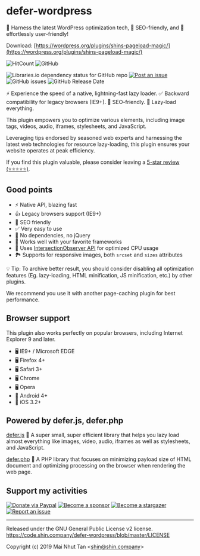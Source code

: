 # defer-wordpress

🥇 Harness the latest WordPress optimization tech, 💯 SEO-friendly, and 🔰 effortlessly user-friendly!

Download: [https://wordpress.org/plugins/shins-pageload-magic/](https://wordpress.org/plugins/shins-pageload-magic/)

![HitCount](http://hits.dwyl.com/shinsenter/defer-wordpress.svg)
![GitHub](https://img.shields.io/github/license/shinsenter/defer-wordpress.svg)

![Libraries.io dependency status for GitHub repo](https://img.shields.io/librariesio/github/shinsenter/defer-wordpress.svg)
[![Post an issue](https://img.shields.io/badge/contributions-welcome-brightgreen.svg?style=flat)](https://code.shin.company/defer-wordpress/issues)
![GitHub issues](https://img.shields.io/github/issues-raw/shinsenter/defer-wordpress.svg)
![GitHub Release Date](https://img.shields.io/github/release-date/shinsenter/defer-wordpress.svg)

⚡️ Experience the speed of a native, lightning-fast lazy loader. ✅ Backward compatibility for legacy browsers (IE9+). 💯 SEO-friendly. 🧩 Lazy-load everything.

This plugin empowers you to optimize various elements, including image tags, videos, audio, iframes, stylesheets, and JavaScript.

Leveraging tips endorsed by seasoned web experts and harnessing the latest web technologies for resource lazy-loading, this plugin ensures your website operates at peak efficiency.

If you find this plugin valuable, please consider leaving a [5-star review (⭐️⭐️⭐️⭐️⭐️)](https://wordpress.org/support/plugin/shins-pageload-magic/reviews/?filter=5#new-post).


## Good points

- ⚡️ Native API, blazing fast
- 👍 Legacy browsers support (IE9+)
- 🥇 SEO friendly
- ✅ Very easy to use
- 💯 No dependencies, no jQuery
- 🤝 Works well with your favorite frameworks
- 🧩 Uses [IntersectionObserver API](https://developer.mozilla.org/en-US/docs/Web/API/Intersection_Observer_API) for optimized CPU usage
- 🏞 Supports for responsive images, both `srcset` and `sizes` attributes

💡 Tip: To archive better result, you should consider disabling all optimization features (Eg. lazy-loading, HTML minification, JS minification, etc.) by other plugins.

We recommend you use it with another page-caching plugin for best performance.


## Browser support

This plugin also works perfectly on popular browsers, including Internet Explorer 9 and later.

- 🖥 IE9+ / Microsoft EDGE
- 🖥 Firefox 4+
- 🖥 Safari 3+
- 🖥 Chrome
- 🖥 Opera
- 📱 Android 4+
- 📱 iOS 3.2+


## Powered by defer.js, defer.php

[defer.js](https://code.shin.company/defer.js)
🥇 A super small, super efficient library that helps you lazy load almost everything like images, video, audio, iframes as well as stylesheets, and JavaScript.

[defer.php](https://code.shin.company/defer.php)
🚀 A PHP library that focuses on minimizing payload size of HTML document and optimizing processing on the browser when rendering the web page.


## Support my activities

[![Donate via Paypal](https://img.shields.io/badge/Donate-Paypal-blue)](https://www.paypal.me/shinsenter)
[![Become a sponsor](https://img.shields.io/badge/Donate-Patreon-orange)](https://www.patreon.com/appseeds)
[![Become a stargazer](https://img.shields.io/badge/Support-Stargazer-yellow)](https://code.shin.company/defer-wordpress/stargazers)
[![Report an issue](https://img.shields.io/badge/Support-Issues-green)](https://code.shin.company/defer-wordpress/issues/new)

---

Released under the GNU General Public License v2 license.
https://code.shin.company/defer-wordpress/blob/master/LICENSE

Copyright (c) 2019 Mai Nhut Tan &lt;[shin@shin.company](mailto:shin@shin.company)&gt;
